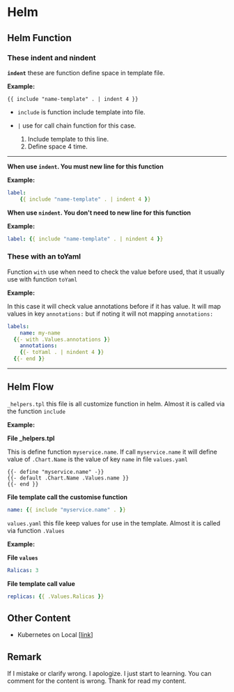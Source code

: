 # Helm

## Helm Function

### These indent and nindent

**`indent`** these are function define space in template file.

**Example:**

`{{ include "name-template" . | indent 4 }}`

- `include` is function include template into file.

- `|` use for call chain function for this case. 
    1. Include template to this line.
    2. Define space 4 time.
- - -

**When use `indent`. You must new line for this function**

**Example:**

```yaml
label:
    {{ include "name-template" . | indent 4 }}
```

**When use `nindent`. You don't need to new line for this function**

**Example:**

```yaml
label: {{ include "name-template" . | nindent 4 }}
```

### These with an toYaml

Function `with` use when need to check the value before used, that it usually use with function `toYaml`

**Example:**

In this case it will check value annotations before if it has value. It will map values in key `annotations:` but if noting it will not mapping `annotations:`

```yaml
labels:
    name: my-name
  {{- with .Values.annotations }}
    annotations:
    {{- toYaml . | nindent 4 }}
  {{- end }}
```

- - -

## Helm Flow

`_helpers.tpl` this file is all customize function in helm.
Almost it is called via the function `include`

**Example:**

**File _helpers.tpl**

This is define function `myservice.name`. If call `myservice.name` it will define value of `.Chart.Name` is the value of key `name` in file `values.yaml`

```
{{- define "myservice.name" -}}
{{- default .Chart.Name .Values.name }}
{{- end }}
```

**File template call the customise function**

```yaml
name: {{ include "myservice.name" . }}
```

`values.yaml` this file keep values for use in the template. Almost it is called via function `.Values`

**Example:**

**File `values`**

```yaml
Ralicas: 3
```

**File template call value**

```yaml
replicas: {{ .Values.Ralicas }}
```

## Other Content

-  Kubernetes on Local [[link](./kubernate)]

## Remark

If I mistake or clarify wrong. I apologize. I just start to learning. You can comment for the content is wrong. Thank for read my content.